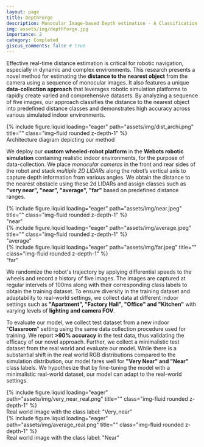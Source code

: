 ```yaml
---
layout: page
title: DepthForge  
description: Monocular Image-based Depth estimation - A Classification Approach 
img: assets/img/depthforge.jpg
importance: 2
category: Completed
giscus_comments: false # true
---
```


Effective real-time distance estimation is critical for robotic navigation, especially in dynamic and complex environments. 
This research presents a novel method for estimating the **distance to the nearest object** from the camera using a sequence of monocular images.
It also features a unique **data-collection approach** that leverages robotic simulation platforms to rapidly create varied and comprehensive datasets.
By analyzing a sequence of five images, our approach classifies the distance to the nearest object into predefined distance classes and demonstrates high accuracy across 
various simulated indoor environments.

<div class="row">
    <div class="col-sm mt-3 mt-md-0">
        {% include figure.liquid loading="eager" path="assets/img/dist_archi.png" title="" class="img-fluid rounded z-depth-1" %}
    </div>
</div>
<div class="caption">
    Architecture diagram depicting our method
</div>

We deploy our **custom wheeled-robot platform** in the **Webots robotic simulation** containing realistic indoor environments, for the purpose of data-collection. We place _monocular cameras_ in the front and rear 
sides of the robot and stack _multiple 2D LIDARs_ along the robot’s vertical axis to capture depth information from various angles.
We obtain the distance to the nearest obstacle using these 2d LIDARs and assign classes such as **"very near", "near", "average", "far"** based on predefined distance ranges.

<div class="row">
    <div class="col-sm mt-3 mt-md-0">
        {% include figure.liquid loading="eager" path="assets/img/near.jpeg" title="" class="img-fluid rounded z-depth-1" %}
    </div>
</div>
<div class="caption">
    "near"
</div>
<div class="row">
    <div class="col-sm mt-3 mt-md-0">
        {% include figure.liquid loading="eager" path="assets/img/average.jpeg" title="" class="img-fluid rounded z-depth-1" %}
    </div>
</div>
<div class="caption">
    "average"
</div>
<div class="row">
    <div class="col-sm mt-3 mt-md-0">
        {% include figure.liquid loading="eager" path="assets/img/far.jpeg" title="" class="img-fluid rounded z-depth-1" %}
    </div>
</div>
<div class="caption">
    "far"
</div>

We randomize the robot's trajectory by applying differential speeds to the wheels and record a history of five images. The images are captured at regular intervels of 100ms along with their corresponding class labels to obtain the training dataset.
To ensure diversity in the training dataset and adaptability to real-world settings, we collect data at different indoor settings such as **"Apartment", "Factory Hall", "Office" and "Kitchen"** with varying levels of **lighting** **and** **camera FOV**.

To evaluate our model, we collect test dataset from a new indoor "**Classroom**" setting using the same data collection procedure used for training. We report **>90% accuracy** in the test data, thus validating the efficacy of our novel approach.
Further, we collect a minimalistic test dataset from the real world and evaluate our model. While there is a substantial shift in the real world RGB distributions compared to the simulation distribution, our model fares well for **"Very Near" and "Near"** class labels.
We hypothesize that by fine-tuning the model with a minimalistic real-world dataset, our model can adapt to the real-world settings. 

<div class="row">
    <div class="col-sm mt-3 mt-md-0">
        {% include figure.liquid loading="eager" path="assets/img/very_near_real.png" title="" class="img-fluid rounded z-depth-1" %}
    </div>
</div>
<div class="caption">
    Real world image with the class label: "Very_near"
</div>
<div class="row">
    <div class="col-sm mt-3 mt-md-0">
        {% include figure.liquid loading="eager" path="assets/img/average_real.png" title="" class="img-fluid rounded z-depth-1" %}
    </div>
</div>
<div class="caption">
    Real world image with the class label: "Near"
</div>


